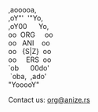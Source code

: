 
<div class="html-logo">
    <div class="circle">
        <div class="text-holder">
        <p>
            ,aooooa,<br>
            ,oY"'&nbsp;&nbsp;'"Yo,<br>
            ,oY00&nbsp;&nbsp;&nbsp;&nbsp;&nbsp;&nbsp;Yo,<br>
            oo&nbsp;&nbsp;<span class="highlight">ORG</span>&nbsp;&nbsp;&nbsp;&nbsp;&nbsp;oo<br>
            oo&nbsp;&nbsp;&nbsp;<span class="highlight">ANI</span>&nbsp;&nbsp;&nbsp;&nbsp;oo<br>
            oo&nbsp;&nbsp;&nbsp;{<span class="highlight">S</span>|<span class="highlight">Z</span>}&nbsp;&nbsp;oo<br>
            oo&nbsp;&nbsp;&nbsp;&nbsp;&nbsp;<span class="highlight">ERS</span>&nbsp;&nbsp;oo<br>
            `ob&nbsp;&nbsp;&nbsp;&nbsp;&nbsp;&nbsp;00do'<br>
            &nbsp;`oba,&nbsp;&nbsp;,ado'<br>
            "YooooY"
        </p>
        </div>
    </div>
    Contact us: <a href="mailto:org@anize.rs">org@anize.rs</a>
</div> 
